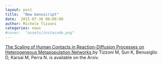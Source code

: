 ```yaml
---
layout: post
title:  "New manuscript"
date:  2015-07-30 08:00:00
author: Michele Tizzoni
categories: news
#cover:  "assets/instacode.png"
---
```


[The Scaling of Human Contacts in Reaction-Diffusion Processes on Heterogeneous Metapopulation Networks
](http://arxiv.org/abs/1411.7310) by Tizzoni M, Sun K, Benusiglio D, Karsai M, Perra N. is available on the Arxiv.
